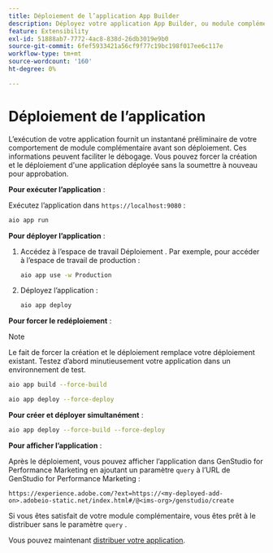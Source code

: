 ```yaml
---
title: Déploiement de l’application App Builder
description: Déployez votre application App Builder, ou module complémentaire, pour GenStudio for Performance Marketing.
feature: Extensibility
exl-id: 51888ab7-7772-4ac8-838d-26db3019e9b0
source-git-commit: 6fef5933421a56cf9f77c19bc198f017ee6c117e
workflow-type: tm+mt
source-wordcount: '160'
ht-degree: 0%

---
```


# Déploiement de l’application

L’exécution de votre application fournit un instantané préliminaire de votre comportement de module complémentaire avant son déploiement. Ces informations peuvent faciliter le débogage. Vous pouvez forcer la création et le déploiement d&#39;une application déployée sans la soumettre à nouveau pour approbation.

**Pour exécuter l’application** :

Exécutez l’application dans `https://localhost:9080` :

```bash
aio app run
```

**Pour déployer l’application** :

1. Accédez à l’espace de travail Déploiement . Par exemple, pour accéder à l’espace de travail de production :

   ```bash
   aio app use -w Production
   ```

1. Déployez l’application :

   ```bash
   aio app deploy
   ```

**Pour forcer le redéploiement** :

>[!NOTE]
>
>Le fait de forcer la création et le déploiement remplace votre déploiement existant. Testez d’abord minutieusement votre application dans un environnement de test.

```bash
aio app build --force-build
```

```bash
aio app deploy --force-deploy
```

**Pour créer et déployer simultanément** :

```bash
aio app deploy --force-build --force-deploy
```

**Pour afficher l’application** :

Après le déploiement, vous pouvez afficher l’application dans GenStudio for Performance Marketing en ajoutant un paramètre `query` à l’URL de GenStudio for Performance Marketing :

`https://experience.adobe.com/?ext=https://<my-deployed-add-on>.adobeio-static.net/index.html#/@<ims-org>/genstudio/create`

Si vous êtes satisfait de votre module complémentaire, vous êtes prêt à le distribuer sans le paramètre `query` .

Vous pouvez maintenant [distribuer votre application](distribute-app.md).

